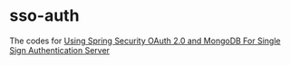 # sso-auth

The codes for [Using Spring Security OAuth 2.0 and MongoDB For Single Sign Authentication Server](http://malike.github.io/Spring-Security-OAuth2/) 
